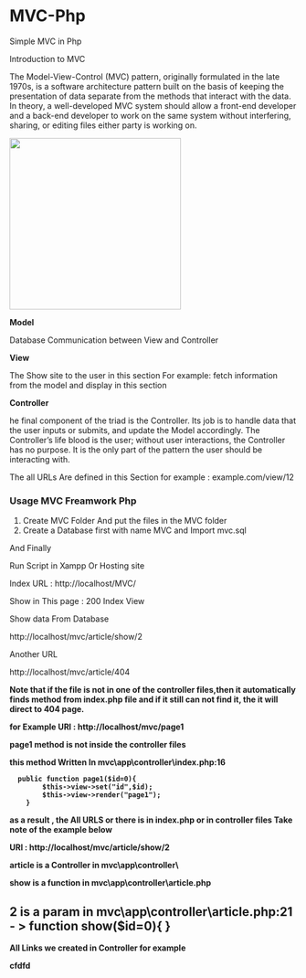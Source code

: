 # MVC-Php
Simple MVC in Php


Introduction to MVC

The Model-View-Control (MVC) pattern, originally formulated in the late 1970s, is a software architecture pattern built on the basis of keeping the presentation of data separate from the methods that interact with the data. In theory, a well-developed MVC system should allow a front-end developer and a back-end developer to work on the same system without interfering, sharing, or editing files either party is working on.


 
<img src="https://upload.wikimedia.org/wikipedia/commons/thumb/a/a0/MVC-Process.svg/1200px-MVC-Process.svg.png" width="300">

<b>Model</b>

Database Communication between View and Controller

<b>View</b>

The Show site to the user in this section
For example: fetch information from the model and display in this section

<b>Controller</b>

he final component of the triad is the Controller. Its job is to handle data that the user inputs or submits, and update the Model accordingly. The Controller’s life blood is the user; without user interactions, the Controller has no purpose. It is the only part of the pattern the user should be interacting with.

The all URLs Are defined in this Section
for example : example.com/view/12

### Usage MVC Freamwork Php

1. Create MVC Folder And put the files in the MVC folder
2. Create a Database first with name MVC and Import mvc.sql

And Finally

Run Script in Xampp Or Hosting site

Index URL : 
http://localhost/MVC/

Show in This page :
200
Index View

Show data From Database

http://localhost/mvc/article/show/2

Another URL

http://localhost/mvc/article/404


<b>Note that if the file is not in one of the controller files,then it automatically finds method from  index.php file and if it still can not find it, the it will direct  to 404  page.<b>

for Example 
URl : http://localhost/mvc/page1

page1 method is not inside the controller files

this method Written In mvc\app\controller\index.php:16
```
  public function page1($id=0){
        $this->view->set("id",$id);
        $this->view->render("page1");
    }
  ```
  
as a result , the All URLS or there is in index.php or in controller files 
Take note of the example below

URl : <b>http://localhost/mvc/article/show/2</b>

<b>article</b> is a Controller in mvc\app\controller\

<b>show</b> is a function in mvc\app\controller\article.php

<b>2</b> is a param in mvc\app\controller\article.php:21 - > function show($id=0){ }
----------------------------------

All Links we created in Controller for example

 cfdfd











